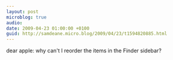 ```yaml
---
layout: post
microblog: true
audio: 
date: 2009-04-23 01:00:00 +0100
guid: http://samdeane.micro.blog/2009/04/23/t1594820885.html
---
```

dear apple: why can't I reorder the items in the Finder sidebar?
